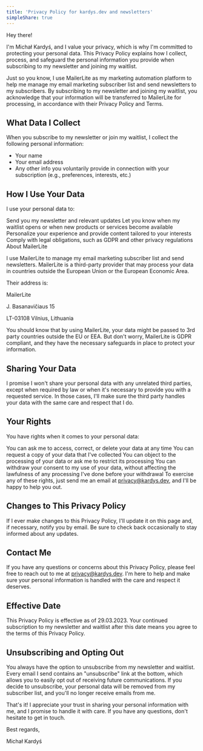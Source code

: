 ```yaml
---
title: 'Privacy Policy for kardys.dev and newsletters'
simpleShare: true
---
```


Hey there!

I'm Michał Kardyś, and I value your privacy, which is why I'm committed to protecting your personal data. This Privacy Policy explains how I collect, process, and safeguard the personal information you provide when subscribing to my newsletter and joining my waitlist.

Just so you know, I use MailerLite as my marketing automation platform to help me manage my email marketing subscriber list and send newsletters to my subscribers. By subscribing to my newsletter and joining my waitlist, you acknowledge that your information will be transferred to MailerLite for processing, in accordance with their Privacy Policy and Terms.

## What Data I Collect

When you subscribe to my newsletter or join my waitlist, I collect the following personal information:

* Your name
* Your email address
* Any other info you voluntarily provide in connection with your subscription (e.g., preferences, interests, etc.)

## How I Use Your Data

I use your personal data to:

Send you my newsletter and relevant updates
Let you know when my waitlist opens or when new products or services become available
Personalize your experience and provide content tailored to your interests
Comply with legal obligations, such as GDPR and other privacy regulations
About MailerLite

I use MailerLite to manage my email marketing subscriber list and send newsletters. MailerLite is a third-party provider that may process your data in countries outside the European Union or the European Economic Area.

Their address is:

MailerLite

J. Basanavičiaus 15

LT-03108 Vilnius, Lithuania

You should know that by using MailerLite, your data might be passed to 3rd party countries outside the EU or EEA. But don't worry, MailerLite is GDPR compliant, and they have the necessary safeguards in place to protect your information.

## Sharing Your Data

I promise I won't share your personal data with any unrelated third parties, except when required by law or when it's necessary to provide you with a requested service. In those cases, I'll make sure the third party handles your data with the same care and respect that I do.

## Your Rights

You have rights when it comes to your personal data:

You can ask me to access, correct, or delete your data at any time
You can request a copy of your data that I've collected
You can object to the processing of your data or ask me to restrict its processing
You can withdraw your consent to my use of your data, without affecting the lawfulness of any processing I've done before your withdrawal
To exercise any of these rights, just send me an email at privacy@kardys.dev, and I'll be happy to help you out.

## Changes to This Privacy Policy

If I ever make changes to this Privacy Policy, I'll update it on this page and, if necessary, notify you by email. Be sure to check back occasionally to stay informed about any updates.

## Contact Me

If you have any questions or concerns about this Privacy Policy, please feel free to reach out to me at privacy@kardys.dev. I'm here to help and make sure your personal information is handled with the care and respect it deserves.

## Effective Date

This Privacy Policy is effective as of 29.03.2023. Your continued subscription to my newsletter and waitlist after this date means you agree to the terms of this Privacy Policy.

## Unsubscribing and Opting Out

You always have the option to unsubscribe from my newsletter and waitlist. Every email I send contains an "unsubscribe" link at the bottom, which allows you to easily opt out of receiving future communications. If you decide to unsubscribe, your personal data will be removed from my subscriber list, and you'll no longer receive emails from me.

That's it! I appreciate your trust in sharing your personal information with me, and I promise to handle it with care. If you have any questions, don't hesitate to get in touch.

Best regards,

Michał Kardyś
